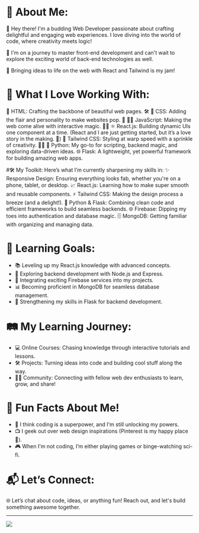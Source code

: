 # 💫 About Me:
🌟 Hey there! I'm a budding Web Developer passionate about crafting delightful and engaging web experiences. I love diving into the world of code, where creativity meets logic!

🚀 I'm on a journey to master front-end development and can't wait to explore the exciting world of back-end technologies as well.

🎨 Bringing ideas to life on the web with React and Tailwind is my jam!

# 🌈 What I Love Working With:
👾 HTML: Crafting the backbone of beautiful web pages. 🛠️
🎨 CSS: Adding the flair and personality to make websites pop. 💅
🤹‍♂️ JavaScript: Making the web come alive with interactive magic. 🎩✨
⚛️ React.js: Building dynamic UIs one component at a time. (React and I are just getting started, but it’s a love story in the making. 💙)
🎀 Tailwind CSS: Styling at warp speed with a sprinkle of creativity. 🚀🎨
🐍 Python: My go-to for scripting, backend magic, and exploring data-driven ideas.
🌐 Flask: A lightweight, yet powerful framework for building amazing web apps.

#🛠️ My Toolkit:
Here’s what I’m currently sharpening my skills in:
✨ Responsive Design: Ensuring everything looks fab, whether you're on a phone, tablet, or desktop.
📈 React.js: Learning how to make super smooth and reusable components.
⚡ Tailwind CSS: Making the design process a breeze (and a delight!).
🐍 Python & Flask: Combining clean code and efficient frameworks to build seamless backends.
🌐 Firebase: Dipping my toes into authentication and database magic.
🗄️ MongoDB: Getting familiar with organizing and managing data.

# 🚀 Learning Goals:
- 📚 Leveling up my React.js knowledge with advanced concepts.
- 🤝 Exploring backend development with Node.js and Express.
- 🔗 Integrating exciting Firebase services into my projects.
- 📊 Becoming proficient in MongoDB for seamless database management.
- 🚀 Strengthening my skills in Flask for backend development.

# 🛤️ My Learning Journey:
- 💻 Online Courses: Chasing knowledge through interactive tutorials and lessons.
- 🛠️ Projects: Turning ideas into code and building cool stuff along the way.
- 👨‍💻 Community: Connecting with fellow web dev enthusiasts to learn, grow, and share!

# 🎉 Fun Facts About Me!
- 🌟 I think coding is a superpower, and I'm still unlocking my powers.
- 📺 I geek out over web design inspirations (Pinterest is my happy place 🎨).
- 🎮 When I'm not coding, I’m either playing games or binge-watching sci-fi.

# 📬 Let’s Connect:
🌐 Let’s chat about code, ideas, or anything fun! Reach out, and let's build something awesome together.

---
[![](https://visitcount.itsvg.in/api?id=kratikakg&icon=2&color=5)](https://visitcount.itsvg.in)

